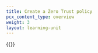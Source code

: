 ```yaml
---
title: Create a Zero Trust policy
pcx_content_type: overview
weight: 3
layout: learning-unit
---
```


{{<render file="access/_create-zt-policy.md" productFolder="cloudflare-one">}}